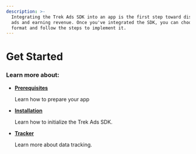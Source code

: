 ```yaml
---
description: >-
  Integrating the Trek Ads SDK into an app is the first step toward displaying
  ads and earning revenue. Once you've integrated the SDK, you can choose an ad
  format and follow the steps to implement it.
---
```


# Get Started

### Learn more about:

*   ****[**Prerequisites**](broken-reference)****

    Learn how to prepare your app
*   ****[**Installation**](../../sdk-integration/installation.md)****

    Learn how to initialize the Trek Ads SDK.
*   ****[**Tracker**](../../sdk-integration/tracker.md)****

    Learn more about data tracking.
